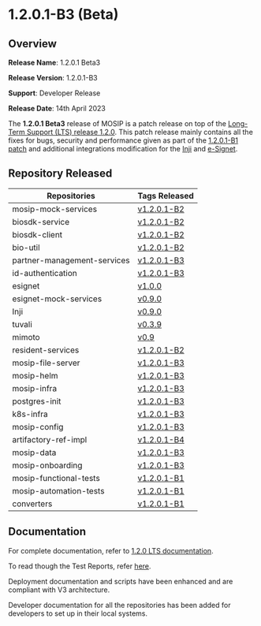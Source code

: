 # 1.2.0.1-B3 (Beta)

## Overview

**Release Name**: 1.2.0.1 Beta3

**Release Version**: 1.2.0.1-B3

**Support**: Developer Release

**Release Date**: 14th April 2023

The **1.2.0.1 Beta3** release of MOSIP is a patch release on top of the [Long-Term Support (LTS) release 1.2.0](../release-notes/). This patch release mainly contains all the fixes for bugs, security and performance given as part of the [1.2.0.1-B1 patch](../release-notes-1.2.0.1-beta/) and additional integrations modification for the [Inji](https://app.gitbook.com/s/aY8BQ4hdzhSchZV814Ev/versions/version-0.9.0) and [e-Signet](../../release/1.2.0.1/broken-reference/).

## Repository Released

| **Repositories**            | **Tags Released**                                                                        |
| --------------------------- | ---------------------------------------------------------------------------------------- |
| mosip-mock-services         | [v1.2.0.1-B2](https://github.com/mosip/mosip-mock-services/tree/v1.2.0.1-B2)             |
| biosdk-service              | [v1.2.0.1-B2](https://github.com/mosip/biosdk-services/tree/v1.2.0.1-B2/biosdk-services) |
| biosdk-client               | [v1.2.0.1-B2](https://github.com/mosip/biosdk-client/tree/v1.2.0.1-B2/biosdk-client)     |
| bio-util                    | [v1.2.0.1-B2](https://github.com/mosip/bio-utils/tree/v1.2.0)                            |
| partner-management-services | [v1.2.0.1-B3](https://github.com/mosip/partner-management-services/tree/v1.2.0.1-B3)     |
| id-authentication           | [v1.2.0.1-B3](https://github.com/mosip/partner-management-services/tree/v1.2.0.1-B3)     |
| esignet                     | [v1.0.0](https://github.com/mosip/esignet/tree/v1.0.0)                                   |
| esignet-mock-services       | [v0.9.0](https://github.com/mosip/esignet-mock-services/tree/v0.9.0)                     |
| Inji                        | [v0.9.0](https://github.com/mosip/inji/tree/v0.9)                                        |
| tuvali                      | [v0.3.9](https://github.com/mosip/tuvali/tree/v0.3.9)                                    |
| mimoto                      | [v0.9](https://github.com/mosip/mimoto/tree/v1.2.0.1-B1)                                 |
| resident-services           | [v1.2.0.1-B2](https://github.com/mosip/resident-services/tree/v1.2.0.1-B2)               |
| mosip-file-server           | [v1.2.0.1-B3](https://github.com/mosip/mosip-file-server/tree/v1.2.0.1-B3)               |
| mosip-helm                  | [v1.2.0.1-B3](https://github.com/mosip/mosip-helm/tree/v1.2.0.1-B3)                      |
| mosip-infra                 | [v1.2.0.1-B3](https://github.com/mosip/mosip-infra/tree/v1.2.0.1-B3)                     |
| postgres-init               | [v1.2.0.1-B3](https://github.com/mosip/postgres-init/tree/v1.2.0.1-B3)                   |
| k8s-infra                   | [v1.2.0.1-B3](https://github.com/mosip/k8s-infra/tree/v1.2.0.1-B3)                       |
| mosip-config                | [v1.2.0.1-B3](https://github.com/mosip/mosip-config/tree/v1.2.0.1-B3)                    |
| artifactory-ref-impl        | [v1.2.0.1-B4](https://github.com/mosip/artifactory-ref-impl/tree/v1.2.0.1-B4)            |
| mosip-data                  | [v1.2.0.1-B3](https://github.com/mosip/mosip-data/tree/v1.2.0.1-B3)                      |
| mosip-onboarding            | [v1.2.0.1-B3](https://github.com/mosip/mosip-onboarding/tree/v1.2.0.1-B3)                |
| mosip-functional-tests      | [v1.2.0.1-B1](https://github.com/mosip/mosip-functional-tests/tree/v1.2.0.1-B1)          |
| mosip-automation-tests      | [v1.2.0.1-B1](https://github.com/mosip/mosip-automation-tests/tree/v1.2.0.1-B1)          |
| converters                  | [v1.2.0.1-B1](https://github.com/mosip/converters/tree/v1.2.0.1-B1)                      |

## Documentation

For complete documentation, refer to [1.2.0 LTS documentation](https://docs.mosip.io/1.2.0/).

To read though the Test Reports, refer [here](https://docs.mosip.io/1.2.0/releases/release-notes-1.2.0.1-b3/test-report-1.2.0.1-b3).

Deployment documentation and scripts have been enhanced and are compliant with V3 architecture.

Developer documentation for all the repositories has been added for developers to set up in their local systems.
